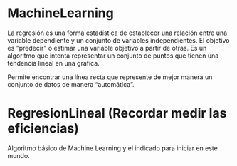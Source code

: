 # MachineLearning

La regresión es una forma estadística de establecer una relación entre una variable dependiente y un conjunto de variables independientes. El objetivo es "predecir" o estimar una variable objetivo a partir de otras. Es un algoritmo que intenta representar un conjunto de puntos que tienen una tendencia lineal en una gráfica. 

Permite encontrar una línea recta que represente de mejor manera un conjunto de datos de manera “automática”.
# RegresionLineal (Recordar medir las eficiencias)
Algoritmo básico de Machine Learning y el indicado para iniciar en este mundo.

